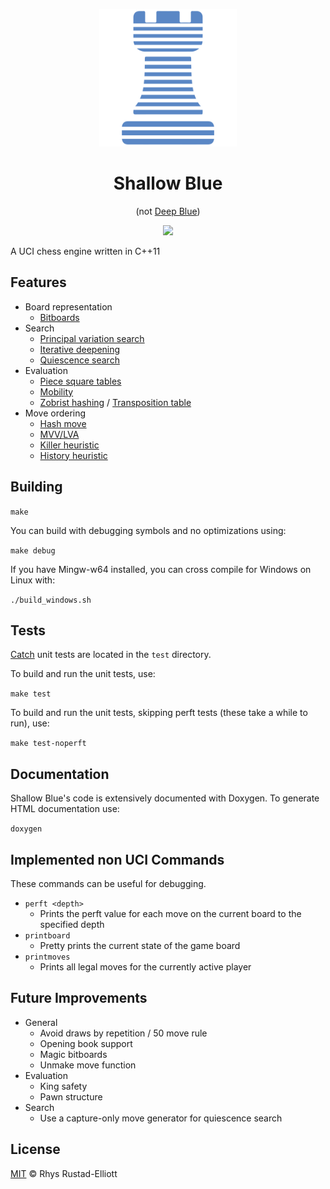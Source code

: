 <p align="center">
  <img src="logos/logo.png" height="220" width="220">
</p>

<h1 align="center">Shallow Blue</h1>
<p align="center">(not <a href="https://en.wikipedia.org/wiki/Deep_Blue_(chess_computer)">Deep Blue</a>)</p>

<p align="center">
  <a href="https://travis-ci.org/GunshipPenguin/shallow-blue"><img src="https://img.shields.io/travis/GunshipPenguin/shallow-blue/master.svg"></a>
</p>

A UCI chess engine written in C++11

## Features

  - Board representation
    - [Bitboards](https://en.wikipedia.org/wiki/Bitboard)
  - Search
    - [Principal variation search](https://chessprogramming.wikispaces.com/Principal+Variation+Search)
    - [Iterative deepening](https://en.wikipedia.org/wiki/Iterative_deepening_depth-first_search)
    - [Quiescence search](https://en.wikipedia.org/wiki/Quiescence_search)
  - Evaluation
    - [Piece square tables](https://chessprogramming.wikispaces.com/Piece-Square+Tables)
    - [Mobility](https://chessprogramming.wikispaces.com/Mobility)
    - [Zobrist hashing](https://en.wikipedia.org/wiki/Zobrist_hashing) / [Transposition table](https://en.wikipedia.org/wiki/Transposition_table)
  - Move ordering
    - [Hash move](https://chessprogramming.wikispaces.com/Hash+Move)
    - [MVV/LVA](https://chessprogramming.wikispaces.com/MVV-LVA)
    - [Killer heuristic](https://chessprogramming.wikispaces.com/Killer+Heuristic)
    - [History heuristic](https://chessprogramming.wikispaces.com/History+Heuristic)

## Building

`make`

You can build with debugging symbols and no optimizations using:

`make debug`

If you have Mingw-w64 installed, you can cross compile for Windows on Linux with:

`./build_windows.sh`

## Tests

[Catch](https://github.com/philsquared/Catch) unit tests are located in the `test` directory.

To build and run the unit tests, use:

`make test`

To build and run the unit tests, skipping perft tests (these take a while to run), use:

`make test-noperft`

## Documentation

Shallow Blue's code is extensively documented with Doxygen. To generate HTML
documentation use:

`doxygen`

## Implemented non UCI Commands

These commands can be useful for debugging.

- `perft <depth>`
  - Prints the perft value for each move on the current board to the specified depth
- `printboard`
    - Pretty prints the current state of the game board
- `printmoves`
    - Prints all legal moves for the currently active player

## Future Improvements

- General
  - Avoid draws by repetition / 50 move rule
  - Opening book support
  - Magic bitboards
  - Unmake move function
- Evaluation
  - King safety
  - Pawn structure
- Search
  - Use a capture-only move generator for quiescence search

## License

[MIT](https://github.com/GunshipPenguin/shallow-blue/blob/master/LICENSE) © Rhys Rustad-Elliott
